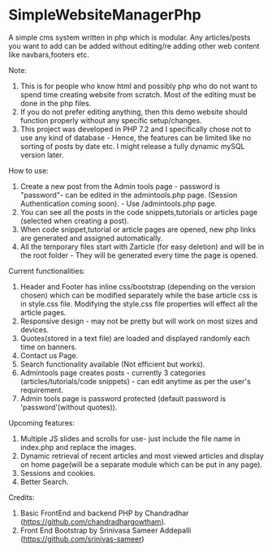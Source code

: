 # SimpleWebsiteManagerPhp
A simple cms system written in php which is modular. Any articles/posts you want to add can be added without editing/re adding other web content like navbars,footers etc. 

Note: 

1. This is for people who know html and possibly php who do not want to spend time creating website from scratch. Most of the editing must be done in the php files.
2. If you do not prefer editing anything, then this demo website should function properly without any specific setup/changes.
3. This project was developed in PHP 7.2 and I specifically chose not to use any kind of database - Hence, the features can be limited like no sorting of posts by date etc. I might release a fully dynamic mySQL version later.

How to use:
1. Create a new post from the Admin tools page - password is "password"- can be edited in the admintools.php page. (Session Authentication coming soon). - Use /admintools.php page.
2. You can see all the posts in the code snippets,tutorials or articles page (selected when creating a post).
3. When code snippet,tutorial or article pages are opened, new php links are generated and assigned automatically.
4. All the temporary files start with Zarticle (for easy deletion) and will be in the root folder - They will be generated every time the page is opened.

Current functionalities:
1. Header and Footer has inline css/bootstrap (depending on the version chosen) which can be modified separately while the base article css is in style.css file. Modifying the style.css file properties will effect all the article pages.
2. Responsive design - may not be pretty but will work on most sizes and devices.
3. Quotes(stored in a text file) are loaded and displayed randomly each time on banners.
4. Contact us Page.
5. Search functionality available (Not efficient but works).
6. Admintools page creates posts - currently 3 categories (articles/tutorials/code snippets) - can edit anytime as per the user's requirement.
7. Admin tools page is password protected (default password is 'password'(without quotes)).

Upcoming features:
1. Multiple JS slides and scrolls for use- just include the file name in index.php and replace the images.
2. Dynamic retrieval of recent articles and most viewed articles and display on home page(will be a separate module which can be put in any page).
3. Sessions and cookies.
4. Better Search.

Credits:
1. Basic FrontEnd and backend PHP by Chandradhar (https://github.com/chandradhargowtham).
2. Front End Bootstrap by Srinivasa Sameer Addepalli (https://github.com/srinivas-sameer)